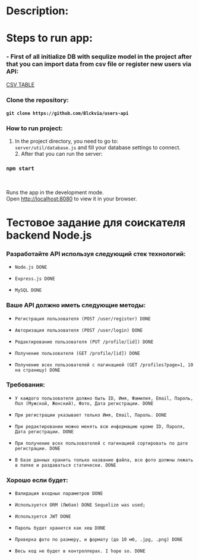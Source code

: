 # Description:

# Steps to run app:

### - First of all initialize DB with sequlize model in the project after that you can import data from csv file or register new users via API:

[CSV TABLE](sql-db.csv)

### Clone the repository:

#### `git clone https://github.com/Blckvia/users-api`

### How to run project:

1. In the project directory, you need to go to:<br> `server/util/database.js`  and fill your database settings to connect. <br>2. After that you can run the server:

### `npm start`

<br>

Runs the app in the development mode.\
Open [http://localhost:8080](http://localhost:8080) to view it in your browser.

# Тестовое задание для соискателя backend Node.js

### Разработайте API используя следующий стек технологий:

-     Node.js DONE

-     Express.js DONE

-     MySQL DONE

### Ваше API должно иметь следующие методы:

-     Регистрация пользователя (POST /user/register) DONE
-     Авторизация пользователя (POST /user/login) DONE
-     Редактирование пользователя (PUT /profile/[id]) DONE
-     Получение пользователя (GET /profile/[id]) DONE
-     Получение всех пользователей с пагинацией (GET /profiles?page=1, 10 на страницу) DONE

### Требования:

-     У каждого пользователя должно быть ID, Имя, Фамилия, Email, Пароль, Пол (Мужской, Женский), Фото, Дата регистрации. DONE

-     При регистрации указывает только Имя, Email, Пароль. DONE

-     При редактировании можно менять всю информацию кроме ID, Пароля, Дата регистрации. DONE

-     При получение всех пользователей с пагинацией сортировать по дате регистрации. DONE

-     В базе данных хранить только название файла, все фото должны лежать в папке и раздаваться статически. DONE

### Хорошо если будет:

-     Валидация входных параметров DONE

-     Используется ORM (Любая) DONE Sequelize was used;

-     Используется JWT DONE

-     Пароль будет хранится как хеш DONE

-     Проверка фото по размеру, и формату (до 10 мб, .jpg, .png) DONE

-     Весь код не будет в контроллерах. I hope so. DONE
